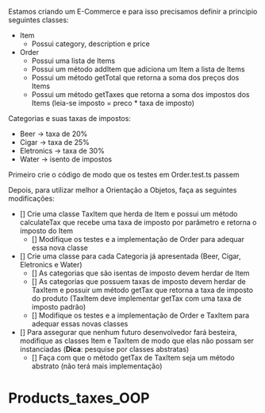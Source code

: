 Estamos criando um E-Commerce e para isso precisamos definir a principio seguintes classes:

- Item
  - Possui category, description e price
- Order
  - Possui uma lista de Items
  - Possui um método addItem que adiciona um Item a lista de Items
  - Possui um método getTotal que retorna a soma dos preços dos Items
  - Possui um método getTaxes que retorna a soma dos impostos dos Items (leia-se imposto = preco \* taxa de imposto)

Categorias e suas taxas de impostos:

- Beer -> taxa de 20%
- Cigar -> taxa de 25%
- Eletronics -> taxa de 30%
- Water -> isento de impostos

Primeiro crie o código de modo que os testes em Order.test.ts passem

Depois, para utilizar melhor a Orientação a Objetos, faça as seguintes modificações:

- [] Crie uma classe TaxItem que herda de Item e possui um método calculateTax que recebe uma taxa de imposto por parâmetro e retorna o imposto do Item
  - [] Modifique os testes e a implementação de Order para adequar essa nova classe
- [] Crie uma classe para cada Categoria já apresentada (Beer, Cigar, Eletronics e Water)
  - [] As categorias que são isentas de imposto devem herdar de Item
  - [] As categorias que possuem taxas de imposto devem herdar de TaxItem e possuir um método getTax que retorna a taxa de imposto do produto (TaxItem deve implementar getTax com uma taxa de imposto padrão)
  - [] Modifique os testes e a implementação de Order e TaxItem para adequar essas novas classes
- [] Para assegurar que nenhum futuro desenvolvedor fará besteira, modifique as classes Item e TaxItem de modo que elas não possam ser instanciadas (**Dica**: pesquise por classes abstratas)
  - [] Faça com que o método getTax de TaxItem seja um método abstrato (não terá mais implementação)
# Products_taxes_OOP
